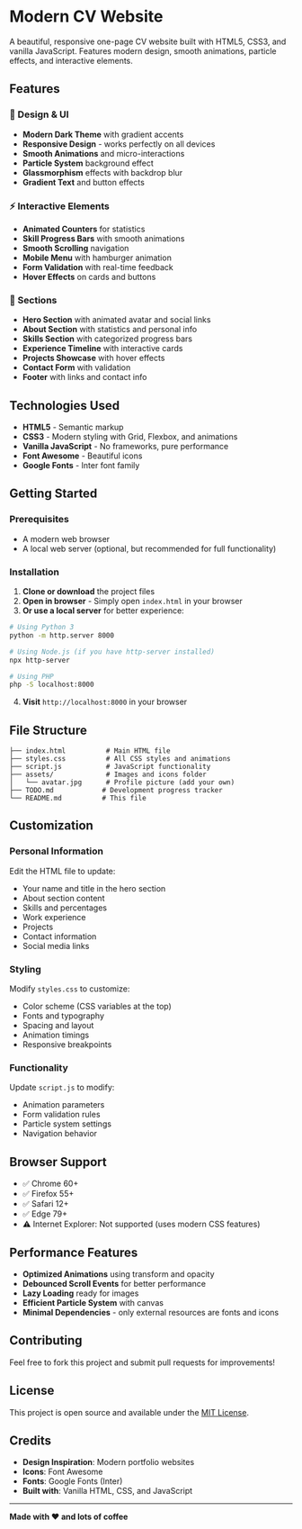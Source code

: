 # Modern CV Website

A beautiful, responsive one-page CV website built with HTML5, CSS3, and vanilla JavaScript. Features modern design, smooth animations, particle effects, and interactive elements.

## Features

### 🎨 Design & UI
- **Modern Dark Theme** with gradient accents
- **Responsive Design** - works perfectly on all devices
- **Smooth Animations** and micro-interactions
- **Particle System** background effect
- **Glassmorphism** effects with backdrop blur
- **Gradient Text** and button effects

### ⚡ Interactive Elements
- **Animated Counters** for statistics
- **Skill Progress Bars** with smooth animations
- **Smooth Scrolling** navigation
- **Mobile Menu** with hamburger animation
- **Form Validation** with real-time feedback
- **Hover Effects** on cards and buttons

### 📱 Sections
- **Hero Section** with animated avatar and social links
- **About Section** with statistics and personal info
- **Skills Section** with categorized progress bars
- **Experience Timeline** with interactive cards
- **Projects Showcase** with hover effects
- **Contact Form** with validation
- **Footer** with links and contact info

## Technologies Used

- **HTML5** - Semantic markup
- **CSS3** - Modern styling with Grid, Flexbox, and animations
- **Vanilla JavaScript** - No frameworks, pure performance
- **Font Awesome** - Beautiful icons
- **Google Fonts** - Inter font family

## Getting Started

### Prerequisites
- A modern web browser
- A local web server (optional, but recommended for full functionality)

### Installation

1. **Clone or download** the project files
2. **Open in browser** - Simply open `index.html` in your browser
3. **Or use a local server** for better experience:

```bash
# Using Python 3
python -m http.server 8000

# Using Node.js (if you have http-server installed)
npx http-server

# Using PHP
php -S localhost:8000
```

4. **Visit** `http://localhost:8000` in your browser

## File Structure

```
├── index.html          # Main HTML file
├── styles.css          # All CSS styles and animations
├── script.js           # JavaScript functionality
├── assets/             # Images and icons folder
│   └── avatar.jpg      # Profile picture (add your own)
├── TODO.md            # Development progress tracker
└── README.md          # This file
```

## Customization

### Personal Information
Edit the HTML file to update:
- Your name and title in the hero section
- About section content
- Skills and percentages
- Work experience
- Projects
- Contact information
- Social media links

### Styling
Modify `styles.css` to customize:
- Color scheme (CSS variables at the top)
- Fonts and typography
- Spacing and layout
- Animation timings
- Responsive breakpoints

### Functionality
Update `script.js` to modify:
- Animation parameters
- Form validation rules
- Particle system settings
- Navigation behavior

## Browser Support

- ✅ Chrome 60+
- ✅ Firefox 55+
- ✅ Safari 12+
- ✅ Edge 79+
- ⚠️ Internet Explorer: Not supported (uses modern CSS features)

## Performance Features

- **Optimized Animations** using transform and opacity
- **Debounced Scroll Events** for better performance
- **Lazy Loading** ready for images
- **Efficient Particle System** with canvas
- **Minimal Dependencies** - only external resources are fonts and icons

## Contributing

Feel free to fork this project and submit pull requests for improvements!

## License

This project is open source and available under the [MIT License](LICENSE).

## Credits

- **Design Inspiration**: Modern portfolio websites
- **Icons**: Font Awesome
- **Fonts**: Google Fonts (Inter)
- **Built with**: Vanilla HTML, CSS, and JavaScript

---

**Made with ❤️ and lots of coffee**
